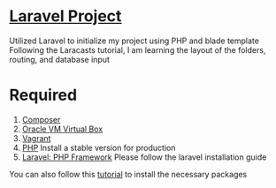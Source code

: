 # [Laravel Project](https://laracasts.com/series/laravel-from-scratch-2018)

Utilized Laravel to initialize my project using PHP and blade template
Following the Laracasts tutorial, I am learning the layout of the folders, routing, and database input

# Required
1. [Composer](https://getcomposer.org/)
2. [Oracle VM Virtual Box](https://www.virtualbox.org/wiki/Downloads)
3. [Vagrant](https://www.vagrantup.com/downloads.html)
4. [PHP](https://www.php.net/archive/2019.php#2019-09-26-1) Install a stable version for production
5. [Laravel: PHP Framework](https://laravel.com/docs/5.8/installation) Please follow the laravel installation guide 

You can also follow this [tutorial](https://www.youtube.com/watch?v=b3HLNJvVzNo0) to install the necessary packages
